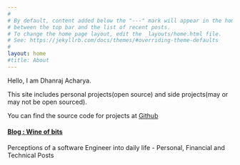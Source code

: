 ```yaml
---
#
# By default, content added below the "---" mark will appear in the home page
# between the top bar and the list of recent posts.
# To change the home page layout, edit the _layouts/home.html file.
# See: https://jekyllrb.com/docs/themes/#overriding-theme-defaults
#
layout: home
#title: About
---
```


Hello, I am Dhanraj Acharya. 

This site includes personal projects(open source) and side projects(may or may not be open sourced).

You can find the source code for projects at [Github](https://github.com/drex44)

#### [Blog : Wine of bits](https://medium.com/wineofbits)
Perceptions of a software Engineer into daily life - Personal, Financial and Technical Posts

